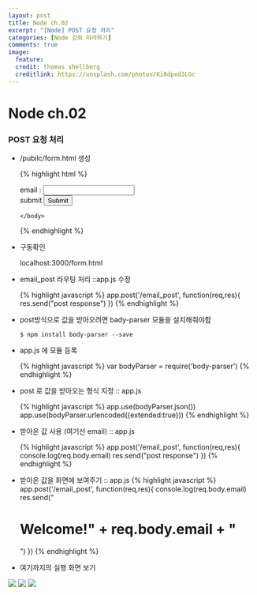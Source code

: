 ```yaml
---
layout: post
title: Node ch.02
excerpt: "[Node] POST 요청 처리"
categories: [Node 강좌 따라하기]
comments: true
image:
  feature:
  credit: thomas shellberg
  creditlink: https://unsplash.com/photos/Ki0dpxd3LGc
---
```


# Node ch.02

### POST 요청 처리
* /pubilc/form.html 생성

    {% highlight html %}
    <!DOCTYPE html>
    <html>
      <head>
        <meta charset="utf-8">
        <title>email form</title>
      </head>
      <body>
        <form action="/email_post" method="post">
          email : <input type="text" name="email"> <br/>
          submit <input type="submit">
        </form>


      </body>
    </html>

    {% endhighlight %}

* 구동확인

    localhost:3000/form.html

* email_post 라우팅 처리 ::app.js 수정

    {% highlight javascript %}
    app.post('/email_post', function(req,res){
    	res.send("post response")
    })
    {% endhighlight %}

* post방식으로 값을 받아오려면 bady-parser 모듈을 설치해줘야함

    `$ npm install body-parser --save`

* app.js 에 모듈 등록

    {% highlight javascript %}
    var bodyParser = require('body-parser')
    {% endhighlight %}

* post 로 값을 받아오는 형식 지정 :: app.js

    {% highlight javascript %}
    app.use(bodyParser.json())
    app.use(bodyParser.urlencoded({extended:true}))
    {% endhighlight %}


* 받아온 값 사용 (여기선 email) :: app.js

    {% highlight javascript %}
    app.post('/email_post', function(req,res){
    	console.log(req.body.email)
    	res.send("post response")
    })
    {% endhighlight %}

* 받아온 값을 화면에 보여주기 :: app.js
    {% highlight javascript %}
    app.post('/email_post', function(req,res){
    	console.log(req.body.email)
    	res.send("<h1>Welcome!" + req.body.email + "</h1>")
    })
    {% endhighlight %}


* 여기까지의 실행 화면 보기

<img src="https://cdn-images-1.medium.com/max/400/1*lN38sJpDyL-yBmerTc7CKg.jpeg">

<img src="https://cdn-images-1.medium.com/max/400/1*CuDWuFI4tQ_WTggcV-S1hg.jpeg">

<img src="https://cdn-images-1.medium.com/max/400/1*V2RTHgGWTDZ6XqWpq28KIg.jpeg">
